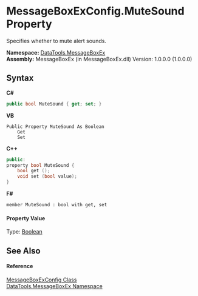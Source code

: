 # MessageBoxExConfig.MuteSound Property 
 

Specifies whether to mute alert sounds.

**Namespace:**&nbsp;<a href="2e83881a-7861-f510-1d85-b20875f0dcb4">DataTools.MessageBoxEx</a><br />**Assembly:**&nbsp;MessageBoxEx (in MessageBoxEx.dll) Version: 1.0.0.0 (1.0.0.0)

## Syntax

**C#**<br />
``` C#
public bool MuteSound { get; set; }
```

**VB**<br />
``` VB
Public Property MuteSound As Boolean
	Get
	Set
```

**C++**<br />
``` C++
public:
property bool MuteSound {
	bool get ();
	void set (bool value);
}
```

**F#**<br />
``` F#
member MuteSound : bool with get, set

```


#### Property Value
Type: <a href="https://docs.microsoft.com/dotnet/api/system.boolean" target="_blank">Boolean</a>

## See Also


#### Reference
<a href="2f56be27-1561-f717-5087-e77eacd7a3d1">MessageBoxExConfig Class</a><br /><a href="2e83881a-7861-f510-1d85-b20875f0dcb4">DataTools.MessageBoxEx Namespace</a><br />